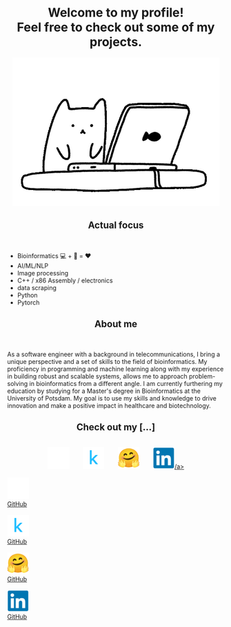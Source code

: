<h1 align="center">Welcome to my profile!<br>Feel free to check out some of my projects.</h1>

<p align="center">
  <img src="./cat1.gif">
</p>

<h2 align="center">Actual focus</h2>
<br>
<ul>
  <li>Bioinformatics 💻 + 🧬 = ❤️</li>
  <li>AI/ML/NLP</li>
  <li>Image processing</li>
  <li>C++ / x86 Assembly / electronics</li>
  <li>data scraping</li>
  <li>Python</li>
  <li>Pytorch</li>
</ul>

<h2 align="center">About me</h2>
<br>
<p>As a software engineer with a background in telecommunications, I bring a unique perspective and a set of skills to the field of bioinformatics. My proficiency in programming and machine learning along with my experience in building robust and scalable systems, allows me to approach problem-solving in bioinformatics from a different angle. I am currently furthering my education by studying for a Master's degree in Bioinformatics at the University of Potsdam. My goal is to use my skills and knowledge to drive innovation and make a positive impact in healthcare and biotechnology.</p>

<h2 align="center">Check out my [...]</h2>
<br>
<div align="center">
<a href="https://github.com/nigelhartm"><img src="github.svg" style="width:50px;height:50px;"></a>&nbsp;&nbsp;&nbsp;&nbsp;&nbsp;&nbsp;&nbsp;
<a href="https://www.kaggle.com/nigelhartm"><img src="kaggle.svg" style="width:50px;height:50px;"></a>&nbsp;&nbsp;&nbsp;&nbsp;&nbsp;&nbsp;&nbsp;
<a href="https://huggingface.co/nigelhartm"><img src="hugging-face.svg" style="width:50px;height:50px;"></a>&nbsp;&nbsp;&nbsp;&nbsp;&nbsp;&nbsp;&nbsp;
<a href="https://www.linkedin.com/in/nigel-hartman-a24437179/"><img src="linkedin.svg" style="width:50px;height:50px;">/a>
</div>
<br>
<div>
<a href="https://github.com/nigelhartm"><div><img src="github.svg" style="width:50px;height:50px;"><br>GitHub</div></a>&nbsp;&nbsp;&nbsp;&nbsp;&nbsp;&nbsp;&nbsp;
<a href="https://www.kaggle.com/nigelhartm"><div><img src="kaggle.svg" style="width:50px;height:50px;"><br>GitHub</div></a>&nbsp;&nbsp;&nbsp;&nbsp;&nbsp;&nbsp;&nbsp;
<a href="https://huggingface.co/nigelhartm"><div><img src="hugging-face.svg" style="width:50px;height:50px;"><br>GitHub</div></a>&nbsp;&nbsp;&nbsp;&nbsp;&nbsp;&nbsp;&nbsp;
<a href="https://www.linkedin.com/in/nigel-hartman-a24437179/"><div><img src="linkedin.svg" style="width:50px;height:50px;"><br>GitHub</div></a>
</div>
